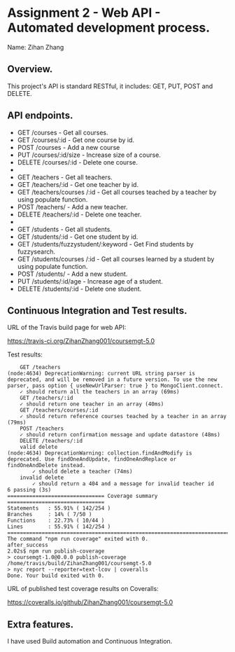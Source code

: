 # Assignment 2 - Web API - Automated development process.

Name: Zihan Zhang

## Overview.

This project's API is standard RESTful, it includes: GET, PUT, POST and DELETE.

## API endpoints.

 + GET /courses - Get all courses.
 + GET /courses/:id - Get one course by id.
 + POST /courses - Add a new course
 + PUT /courses/:id/size - Increase size of a course.
 + DELETE /courses/:id - Delete one course.
 + 
 + GET /teachers - Get all teachers.
 + GET /teachers/:id - Get one teacher by id.
 + GET /teachers/courses /:id - Get all courses teached by a teacher by using populate function.
 + POST /teachers/ - Add a new teacher.
 + DELETE /teachers/:id - Delete one teacher.
 + 
 + GET /students - Get all students.
 + GET /students/:id - Get one student by id.
 + GET /students/fuzzystudent/:keyword - Get Find students by fuzzysearch.
 + GET /students/courses /:id - Get all courses learned by a student by using populate function.
 + POST /students/ - Add a new student.
 + PUT /students/:id/age - Increase age of a student.
 + DELETE /students/:id - Delete one student.

## Continuous Integration and Test results.

URL of the Travis build page for web API:

https://travis-ci.org/ZihanZhang001/coursemgt-5.0

Test results:

        GET /teachers
    (node:4634) DeprecationWarning: current URL string parser is deprecated, and will be removed in a future version. To use the new parser, pass option { useNewUrlParser: true } to MongoClient.connect.
        ✓ should return all the teachers in an array (69ms)
        GET /teachers/:id
        ✓ should return one teacher in an array (40ms)
        GET /teachers/courses/:id
        ✓ should return reference courses teached by a teacher in an array (79ms)
        POST /teachers
        ✓ should return confirmation message and update datastore (48ms)
        DELETE /teachers/:id
        valid delete
    (node:4634) DeprecationWarning: collection.findAndModify is deprecated. Use findOneAndUpdate, findOneAndReplace or findOneAndDelete instead.
            ✓ should delete a teacher (74ms)
        invalid delete
            ✓ should return a 404 and a message for invalid teacher id
    6 passing (3s)
    =============================== Coverage summary ===============================
    Statements   : 55.91% ( 142/254 )
    Branches     : 14% ( 7/50 )
    Functions    : 22.73% ( 10/44 )
    Lines        : 55.91% ( 142/254 )
    ================================================================================
    The command "npm run coverage" exited with 0.
    after_success
    2.02s$ npm run publish-coverage
    > coursemgt-1.0@0.0.0 publish-coverage /home/travis/build/ZihanZhang001/coursemgt-5.0
    > nyc report --reporter=text-lcov | coveralls
    Done. Your build exited with 0.


URL of published test coverage results on Coveralls: 

https://coveralls.io/github/ZihanZhang001/coursemgt-5.0


## Extra features.
I have used Build automation and Continuous Integration.

